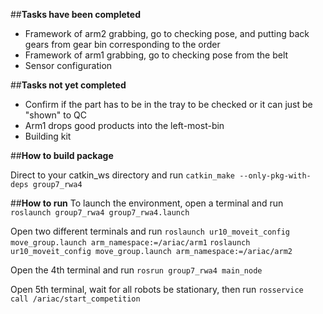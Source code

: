 ##**Tasks have been completed**
  * Framework of arm2 grabbing, go to checking pose, and putting back gears from gear bin corresponding to the order
  * Framework of arm1 grabbing, go to checking pose from the belt
  * Sensor configuration

##**Tasks not yet completed**
  * Confirm if the part has to be in the tray to be checked or it can just be "shown" to QC
  * Arm1 drops good products into the left-most-bin
  * Building kit


##**How to build package**

Direct to your catkin_ws directory and run
 `catkin_make --only-pkg-with-deps group7_rwa4`

##**How to run**
To launch the environment, open a terminal and run
 `roslaunch group7_rwa4 group7_rwa4.launch`

Open two different terminals and run
 `roslaunch ur10_moveit_config move_group.launch arm_namespace:=/ariac/arm1`
 `roslaunch ur10_moveit_config move_group.launch arm_namespace:=/ariac/arm2`

Open the 4th terminal and run
 `rosrun group7_rwa4 main_node`

Open 5th terminal, wait for all robots be stationary, then run
 `rosservice call /ariac/start_competition `
